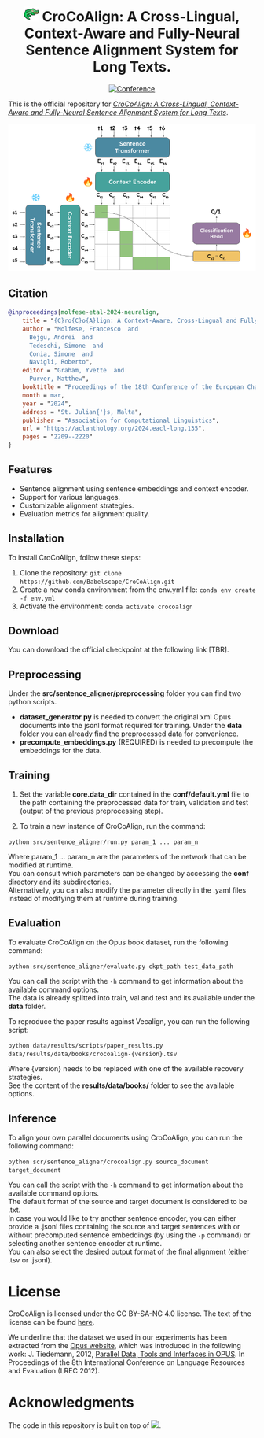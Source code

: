 <div align="center">

# <img src="media/crocodile.png" alt="img" width="30" height="30"/> CroCoAlign: A Cross-Lingual, Context-Aware and Fully-Neural Sentence Alignment System for Long Texts.

[![Conference](https://img.shields.io/badge/EACL-2024-red
)](https://2024.eacl.org)

</div>

This is the official repository for [*CroCoAlign: A Cross-Lingual, Context-Aware and Fully-Neural Sentence Alignment System for Long Texts*](https://aclanthology.org/2024.eacl-long.135/).  

![CroCoAlign](media/architecture.png "CroCoAlign Architecture")

## Citation

```bibtex
@inproceedings{molfese-etal-2024-neuralign,
    title = "{C}ro{C}o{A}lign: A Context-Aware, Cross-Lingual and Fully-Neural Sentence Alignment System for Long Texts",
    author = "Molfese, Francesco  and
      Bejgu, Andrei  and
      Tedeschi, Simone  and
      Conia, Simone  and
      Navigli, Roberto",
    editor = "Graham, Yvette  and
      Purver, Matthew",
    booktitle = "Proceedings of the 18th Conference of the European Chapter of the Association for Computational Linguistics (Volume 1: Long Papers)",
    month = mar,
    year = "2024",
    address = "St. Julian{'}s, Malta",
    publisher = "Association for Computational Linguistics",
    url = "https://aclanthology.org/2024.eacl-long.135",
    pages = "2209--2220"
}
```

## Features

- Sentence alignment using sentence embeddings and context encoder. 
- Support for various languages.
- Customizable alignment strategies.
- Evaluation metrics for alignment quality.

## Installation

To install CroCoAlign, follow these steps:

1. Clone the repository: `git clone https://github.com/Babelscape/CroCoAlign.git`
2. Create a new conda environment from the env.yml file: `conda env create -f env.yml`
3. Activate the environment: `conda activate crocoalign`

## Download

You can download the official checkpoint at the following link [TBR].

## Preprocessing

Under the **src/sentence_aligner/preprocessing** folder you can find two python scripts.

- **dataset_generator.py** is needed to convert the original xml Opus documents into the jsonl format required for training. Under the **data** folder you can already find the preprocessed data for convenience.
- **precompute_embeddings.py** (REQUIRED) is needed to precompute the embeddings for the data.

## Training

1. Set the variable **core.data_dir** contained in the **conf/default.yml** file to the path containing the preprocessed data for train, validation and test (output of the previous preprocessing step).

2. To train a new instance of CroCoAlign, run the command:

`python src/sentence_aligner/run.py param_1 ... param_n`

Where param_1 ... param_n are the parameters of the network that can be modified at runtime.  
You can consult which parameters can be changed by accessing the **conf** directory and its subdirectories.  
Alternatively, you can also modify the parameter directly in the .yaml files instead of modifying them at runtime during training. 

## Evaluation

To evaluate CroCoAlign on the Opus book dataset, run the following command:

`python src/sentence_aligner/evaluate.py ckpt_path test_data_path`

You can call the script with the `-h` command to get information about the available command options.  
The data is already splitted into train, val and test and its available under the **data** folder. 

To reproduce the paper results against Vecalign, you can run the following script:

`python data/results/scripts/paper_results.py data/results/data/books/crocoalign-{version}.tsv`

Where {version} needs to be replaced with one of the available recovery strategies.  
See the content of the **results/data/books/** folder to see the available options.

## Inference

To align your own parallel documents using CroCoAlign, you can run the following command:

`python scr/sentence_aligner/crocoalign.py source_document target_document`

You can call the script with the `-h` command to get information about the available command options.  
The default format of the source and target document is considered to be .txt.  
In case you would like to try another sentence encoder, you can either provide a .jsonl files containing the source and target sentences with or without precomputed sentence embeddings (by using the `-p` command) or selecting another sentence encoder at runtime.  
You can also select the desired output format of the final alignment (either .tsv or .jsonl).

# License 
CroCoAlign is licensed under the CC BY-SA-NC 4.0 license. The text of the license can be found [here](https://github.com/Babelscape/CroCoAlign/blob/main/LICENSE).

We underline that the dataset we used in our experiments has been extracted from the [Opus website](https://opus.nlpl.eu/Books/corpus/version/Books), which was introduced in the following work: 
J. Tiedemann, 2012, [Parallel Data, Tools and Interfaces in OPUS](http://www.lrec-conf.org/proceedings/lrec2012/pdf/463_Paper.pdf). In Proceedings of the 8th International Conference on Language Resources and Evaluation (LREC 2012).

# Acknowledgments
The code in this repository is built on top of [![](https://shields.io/badge/-nn--template-emerald?style=flat&logo=github&labelColor=gray)](https://github.com/grok-ai/nn-template).
